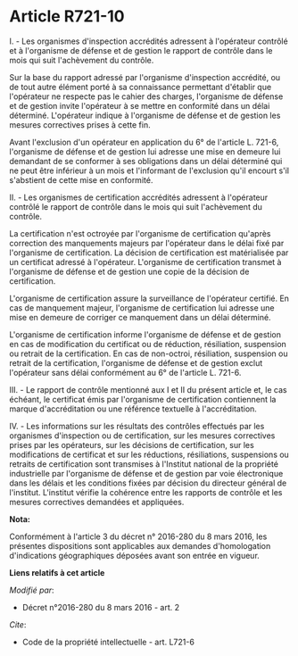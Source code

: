 # Article R721-10

I. - Les organismes d'inspection accrédités adressent à l'opérateur contrôlé et à l'organisme de défense et de gestion le
rapport de contrôle dans le mois qui suit l'achèvement du contrôle.

Sur la base du rapport adressé par l'organisme d'inspection accrédité, ou de tout autre élément porté à sa connaissance
permettant d'établir que l'opérateur ne respecte pas le cahier des charges, l'organisme de défense et de gestion invite
l'opérateur à se mettre en conformité dans un délai déterminé. L'opérateur indique à l'organisme de défense et de gestion les
mesures correctives prises à cette fin.

Avant l'exclusion d'un opérateur en application du 6° de l'article L. 721-6, l'organisme de défense et de gestion lui adresse
une mise en demeure lui demandant de se conformer à ses obligations dans un délai déterminé qui ne peut être inférieur à un
mois et l'informant de l'exclusion qu'il encourt s'il s'abstient de cette mise en conformité.

II. - Les organismes de certification accrédités adressent à l'opérateur contrôlé le rapport de contrôle dans le mois qui
suit l'achèvement du contrôle.

La certification n'est octroyée par l'organisme de certification qu'après correction des manquements majeurs par l'opérateur
dans le délai fixé par l'organisme de certification. La décision de certification est matérialisée par un certificat adressé
à l'opérateur. L'organisme de certification transmet à l'organisme de défense et de gestion une copie de la décision de
certification.

L'organisme de certification assure la surveillance de l'opérateur certifié. En cas de manquement majeur, l'organisme de
certification lui adresse une mise en demeure de corriger ce manquement dans un délai déterminé.

L'organisme de certification informe l'organisme de défense et de gestion en cas de modification du certificat ou de
réduction, résiliation, suspension ou retrait de la certification. En cas de non-octroi, résiliation, suspension ou retrait
de la certification, l'organisme de défense et de gestion exclut l'opérateur sans délai conformément au 6° de l'article L.
721-6.

III. - Le rapport de contrôle mentionné aux I et II du présent article et, le cas échéant, le certificat émis par l'organisme
de certification contiennent la marque d'accréditation ou une référence textuelle à l'accréditation.

IV. - Les informations sur les résultats des contrôles effectués par les organismes d'inspection ou de certification, sur les
mesures correctives prises par les opérateurs, sur les décisions de certification, sur les modifications de certificat et sur
les réductions, résiliations, suspensions ou retraits de certification sont transmises à l'Institut national de la propriété
industrielle par l'organisme de défense et de gestion par voie électronique dans les délais et les conditions fixées par
décision du directeur général de l'institut. L'institut vérifie la cohérence entre les rapports de contrôle et les mesures
correctives demandées et appliquées.

**Nota:**

Conformément à l'article 3 du décret n° 2016-280 du 8 mars 2016, les présentes dispositions sont applicables aux demandes
d'homologation d'indications géographiques déposées avant son entrée en vigueur.

**Liens relatifs à cet article**

_Modifié par_:

  - Décret n°2016-280 du 8 mars 2016 - art. 2

_Cite_:

  - Code de la propriété intellectuelle - art. L721-6
